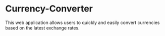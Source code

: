 # Currency-Converter
This web application allows users to quickly and easily convert currencies based on the latest exchange rates. 
